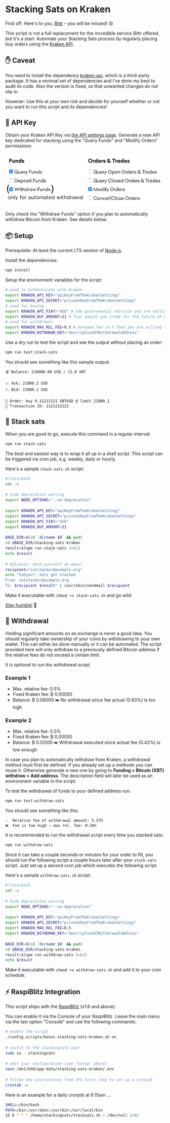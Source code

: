 # Stacking Sats on Kraken

First off: Here's to you, [Bittr](https://getbittr.com/) – you will be missed! 😢

This script is not a full replacement for the incredible service Bittr offered, but it's a start:
Automate your Stacking Sats process by regularly placing buy orders using the [Kraken API](https://www.kraken.com/features/api).

## ✋ Caveat

You need to install the dependency [kraken-api](https://github.com/nothingisdead/npm-kraken-api), which is a third-party package.
It has a minimal set of dependencies and I've done my best to audit its code.
Also the version is fixed, so that unwanted changes do not slip in.

However: Use this at your own risk and decide for yourself whether or not you want to run this script and its dependencies!

## 🔑 API Key

Obtain your Kraken API Key via [the API settings page](https://www.kraken.com/u/settings/api).
Generate a new API key dedicated for stacking using the "Query Funds" and "Modify Orders" permissions:

![Kraken API Key Permissions](./api-permissions.png)

Only check the "Withdraw Funds" option if you plan to automatically withdraw Bitcoin from Kraken.
See details below.

## 📦 Setup

Prerequisite: At least the current LTS version of [Node.js](https://nodejs.org/).

Install the dependencies:

```sh
npm install
```

Setup the environment variables for the script:

```sh
# used to authenticate with Kraken
export KRAKEN_API_KEY="apiKeyFromTheKrakenSettings"
export KRAKEN_API_SECRET="privateKeyFromTheKrakenSettings"
# used for buying
export KRAKEN_API_FIAT="USD" # the governmental shitcoin you are selling
export KRAKEN_BUY_AMOUNT=21 # fiat amount you trade for the future of money
# used for withdrawal
export KRAKEN_MAX_REL_FEE=0.5 # maximum fee in % that you are willing to pay
export KRAKEN_WITHDRAW_KEY="descriptionOfWithdrawalAddress"
```

Use a dry run to test the script and see the output without placing an order:

```sh
npm run test:stack-sats
```

You should see something like this sample output:

```text
💰 Balance: 210000.00 USD / 21.0 XBT

📈 Ask: 21000.2 USD
📉 Bid: 21000.1 USD

💸 Order: buy 0.21212121 XBTUSD @ limit 21000.1
📎 Transaction ID: 2121212121
```

## 🤑 Stack sats

When you are good to go, execute this command in a regular interval:

```sh
npm run stack-sats
```

The best and easiest way is to wrap it all up in a shell script.
This script can be triggered via cron job, e.g. weekly, daily or hourly.

Here's a sample `stack-sats.sh` script:

```sh
#!/bin/bash
set -e

# hide deprecation warning
export NODE_OPTIONS="--no-deprecation"

export KRAKEN_API_KEY="apiKeyFromTheKrakenSettings"
export KRAKEN_API_SECRET="privateKeyFromTheKrakenSettings"
export KRAKEN_API_FIAT="USD"
export KRAKEN_BUY_AMOUNT=21

BASE_DIR=$(cd `dirname $0` && pwd)
cd $BASE_DIR/stacking-sats-kraken
result=$(npm run stack-sats 2>&1)
echo $result

# Optional: Send yourself an email
recipient="satstacker@example.org"
echo "Subject: Sats got stacked
From: satstacker@example.org
To: $recipient $result" | /usr/sbin/sendmail $recipient
```

Make it executable with `chmod +x stack-sats.sh` and go wild.

[Stay humble!](https://twitter.com/matt_odell/status/1117222441867194374) 🙏

## 🔑 Withdrawal

Holding significant amounts on an exchange is never a good idea.
You should regularly take ownership of your coins by withdrawing to your own wallet.
This can either be done manually or it can be automated.
The script provided here will only withdraw to a previously defined Bitcoin address if the relative fees do not exceed a certain limit.

*It is optional to run the withdrawal script.*

### Example 1

- Max. relative fee: 0.5%
- Fixed Kraken fee: ₿ 0.00050
- Balance: ₿ 0.06000
➡️ No withdrawal since fee actual (0.83%) is too high

### Example 2

- Max. relative fee: 0.5%
- Fixed Kraken fee: ₿ 0.00050
- Balance: ₿ 0.12000
➡️ Withdrawal executed since actual fee (0.42%) is low enough

In case you plan to automatically withdraw from Kraken, a withdrawal method must first be defined.
If you already set up a methode you can reuse it.
Otherwise generate a new one by going to **Funding > Bitcoin (XBT) withdraw > Add address**.
The description field will later be used as an environment variable in the script.

To test the withdrawal of funds to your defined address run:

```sh
npm run test:withdraw-sats
```

You should see something like this:

```text
💡  Relative fee of withdrawal amount: 5.57%
❌  Fee is too high – max rel. fee: 0.50%
```

It is recommended to run the withdrawal script every time you stacked sats:

```sh
npm run withdraw-sats
```

Since it can take a couple seconds or minutes for your order to fill, you should run the following script a couple hours later after your `stack-sats` script.
Just set up a second cron job which executes the following script.

Here's a sample `withdraw-sats.sh` script:

```sh
#!/bin/bash
set -e

# hide deprecation warning
export NODE_OPTIONS="--no-deprecation"

export KRAKEN_API_KEY="apiKeyFromTheKrakenSettings"
export KRAKEN_API_SECRET="privateKeyFromTheKrakenSettings"
export KRAKEN_MAX_REL_FEE=0.5
export KRAKEN_WITHDRAW_KEY="descriptionOfWithdrawalAddress"

BASE_DIR=$(cd `dirname $0` && pwd)
cd $BASE_DIR/stacking-sats-kraken
result=$(npm run withdraw-sats 2>&1)
echo $result
```

Make it executable with `chmod +x withdraw-sats.sh` and add it to your cron schedule.

## ⚡️ RaspiBlitz Integration

This script ships with the [RaspiBlitz](https://github.com/rootzoll/raspiblitz) (v1.6 and above).

You can enable it via the Console of your RaspiBlitz.
Leave the main menu via the last option "Console" and use the following commands:

```sh
# enable the script
./config.scripts/bonus.stacking-sats-kraken.sh on

# switch to the stackingsats user
sudo su - stackingsats

# edit your configuration (see "Setup" above)
nano /mnt/hdd/app-data/stacking-sats-kraken/.env

# follow the instructions from the first step to set up a cronjob
crontab -e
```

Here is an example for a daily cronjob at 6:15am ...

```sh
SHELL=/bin/bash
PATH=/bin:/usr/sbin:/usr/bin:/usr/local/bin
15 6 * * * /home/stackingsats/stacksats.sh > /dev/null 2>&1
```
